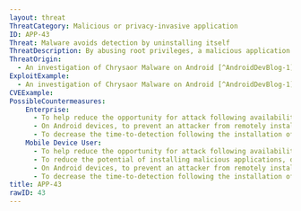 ```yaml
---
layout: threat
ThreatCategory: Malicious or privacy-invasive application
ID: APP-43
Threat: Malware avoids detection by uninstalling itself
ThreatDescription: By abusing root privileges, a malicious application could avoid detection by automatically deleting itself (with no user interaction) after executing malicious behaviors. This would reduce the opportunity for detection and identification of the malicious activity, which may further prevent or limit the ability for a victim to recover from the attack.
ThreatOrigin:
  - An investigation of Chrysaor Malware on Android [^AndroidDevBlog-1]
ExploitExample:
  - An investigation of Chrysaor Malware on Android [^AndroidDevBlog-1]
CVEExample:
PossibleCountermeasures:
    Enterprise:
      - To help reduce the opportunity for attack following availability of patches, ensure timely installation of mobile OS security updates.
      - On Android devices, to prevent an attacker from remotely installing malicious applications from unknown sources, ensure Security > Unknown Sources is turned off; an enterprise can deploy EMM solutions that enforce a policy to never permit the installation of apps from unknown sources.
      - To decrease the time-to-detection following the installation of a malicious app, deploy on-device agents that automatically detect the installation of any app and initiate either local (on-device) or remote processes for detection and identification of malware and potentially-harmful applications.
    Mobile Device User:
      - To help reduce the opportunity for attack following availability of patches, ensure timely installation of mobile OS security updates.
      - To reduce the potential of installing malicious applications, download public apps directly from an official app store (e.g., Google Play, iTunes Store).
      - On Android devices, to prevent an attacker from remotely installing malicious applications from unknown sources, ensure Security > Unknown Sources is turned off; an enterprise can deploy EMM solutions that enforce a policy to never permit the installation of apps from unknown sources.
      - To decrease the time-to-detection following the installation of a malicious app, deploy on-device agents that automatically detect the installation of any app and initiate either local (on-device) or remote processes for detection and identification of malware and potentially-harmful applications.
title: APP-43
rawID: 43
---
```

